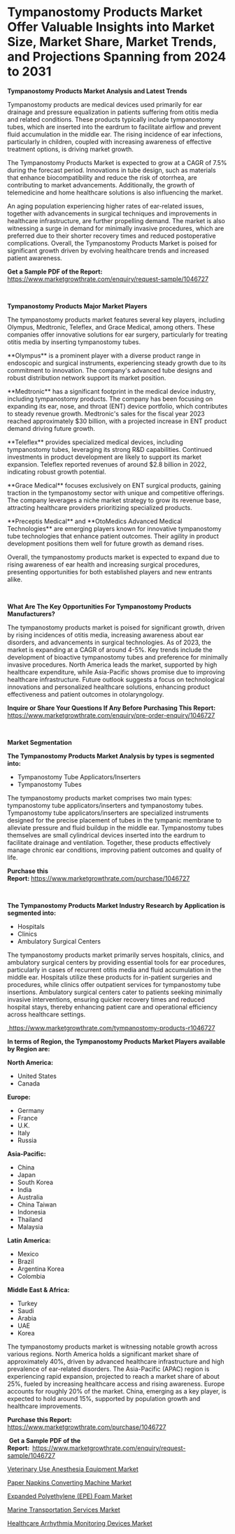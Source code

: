 <p><h1>Tympanostomy Products Market Offer Valuable Insights into Market Size, Market Share, Market Trends, and Projections Spanning from 2024 to 2031</h1></p><p><strong>Tympanostomy Products Market Analysis and Latest Trends</strong></p>
<p><p>Tympanostomy products are medical devices used primarily for ear drainage and pressure equalization in patients suffering from otitis media and related conditions. These products typically include tympanostomy tubes, which are inserted into the eardrum to facilitate airflow and prevent fluid accumulation in the middle ear. The rising incidence of ear infections, particularly in children, coupled with increasing awareness of effective treatment options, is driving market growth.</p><p>The Tympanostomy Products Market is expected to grow at a CAGR of 7.5% during the forecast period. Innovations in tube design, such as materials that enhance biocompatibility and reduce the risk of otorrhea, are contributing to market advancements. Additionally, the growth of telemedicine and home healthcare solutions is also influencing the market. </p><p>An aging population experiencing higher rates of ear-related issues, together with advancements in surgical techniques and improvements in healthcare infrastructure, are further propelling demand. The market is also witnessing a surge in demand for minimally invasive procedures, which are preferred due to their shorter recovery times and reduced postoperative complications. Overall, the Tympanostomy Products Market is poised for significant growth driven by evolving healthcare trends and increased patient awareness.</p></p>
<p><strong>Get a Sample PDF of the Report:&nbsp;</strong> <a href="https://www.marketgrowthrate.com/enquiry/request-sample/1046727">https://www.marketgrowthrate.com/enquiry/request-sample/1046727</a></p>
<p>&nbsp;</p>
<p><strong>Tympanostomy Products Major Market Players</strong></p>
<p><p>The tympanostomy products market features several key players, including Olympus, Medtronic, Teleflex, and Grace Medical, among others. These companies offer innovative solutions for ear surgery, particularly for treating otitis media by inserting tympanostomy tubes.</p><p>**Olympus** is a prominent player with a diverse product range in endoscopic and surgical instruments, experiencing steady growth due to its commitment to innovation. The company's advanced tube designs and robust distribution network support its market position.</p><p>**Medtronic** has a significant footprint in the medical device industry, including tympanostomy products. The company has been focusing on expanding its ear, nose, and throat (ENT) device portfolio, which contributes to steady revenue growth. Medtronic's sales for the fiscal year 2023 reached approximately $30 billion, with a projected increase in ENT product demand driving future growth.</p><p>**Teleflex** provides specialized medical devices, including tympanostomy tubes, leveraging its strong R&D capabilities. Continued investments in product development are likely to support its market expansion. Teleflex reported revenues of around $2.8 billion in 2022, indicating robust growth potential.</p><p>**Grace Medical** focuses exclusively on ENT surgical products, gaining traction in the tympanostomy sector with unique and competitive offerings. The company leverages a niche market strategy to grow its revenue base, attracting healthcare providers prioritizing specialized products.</p><p>**Preceptis Medical** and **OtoMedics Advanced Medical Technologies** are emerging players known for innovative tympanostomy tube technologies that enhance patient outcomes. Their agility in product development positions them well for future growth as demand rises.</p><p>Overall, the tympanostomy products market is expected to expand due to rising awareness of ear health and increasing surgical procedures, presenting opportunities for both established players and new entrants alike.</p></p>
<p>&nbsp;</p>
<p><strong>What Are The Key Opportunities For Tympanostomy Products Manufacturers?</strong></p>
<p><p>The tympanostomy products market is poised for significant growth, driven by rising incidences of otitis media, increasing awareness about ear disorders, and advancements in surgical technologies. As of 2023, the market is expanding at a CAGR of around 4-5%. Key trends include the development of bioactive tympanostomy tubes and preference for minimally invasive procedures. North America leads the market, supported by high healthcare expenditure, while Asia-Pacific shows promise due to improving healthcare infrastructure. Future outlook suggests a focus on technological innovations and personalized healthcare solutions, enhancing product effectiveness and patient outcomes in otolaryngology.</p></p>
<p><strong>Inquire or Share Your Questions If Any Before Purchasing This Report:</strong> <a href="https://www.marketgrowthrate.com/enquiry/pre-order-enquiry/1046727">https://www.marketgrowthrate.com/enquiry/pre-order-enquiry/1046727</a></p>
<p>&nbsp;</p>
<p><strong>Market Segmentation</strong></p>
<p><strong>The Tympanostomy Products Market Analysis by types is segmented into:</strong></p>
<p><ul><li>Tympanostomy Tube Applicators/Inserters</li><li>Tympanostomy Tubes</li></ul></p>
<p><p>The tympanostomy products market comprises two main types: tympanostomy tube applicators/inserters and tympanostomy tubes. Tympanostomy tube applicators/inserters are specialized instruments designed for the precise placement of tubes in the tympanic membrane to alleviate pressure and fluid buildup in the middle ear. Tympanostomy tubes themselves are small cylindrical devices inserted into the eardrum to facilitate drainage and ventilation. Together, these products effectively manage chronic ear conditions, improving patient outcomes and quality of life.</p></p>
<p><strong>Purchase this Report:&nbsp;</strong><a href="https://www.marketgrowthrate.com/purchase/1046727">https://www.marketgrowthrate.com/purchase/1046727</a></p>
<p>&nbsp;</p>
<p><strong>The Tympanostomy Products Market Industry Research by Application is segmented into:</strong></p>
<p><ul><li>Hospitals</li><li>Clinics</li><li>Ambulatory Surgical Centers</li></ul></p>
<p><p>The tympanostomy products market primarily serves hospitals, clinics, and ambulatory surgical centers by providing essential tools for ear procedures, particularly in cases of recurrent otitis media and fluid accumulation in the middle ear. Hospitals utilize these products for in-patient surgeries and procedures, while clinics offer outpatient services for tympanostomy tube insertions. Ambulatory surgical centers cater to patients seeking minimally invasive interventions, ensuring quicker recovery times and reduced hospital stays, thereby enhancing patient care and operational efficiency across healthcare settings.</p></p>
<p><a href="https://www.marketgrowthrate.com/tympanostomy-products-r1046727">&nbsp;https://www.marketgrowthrate.com/tympanostomy-products-r1046727</a></p>
<p><strong>In terms of Region, the Tympanostomy Products Market Players available by Region are:</strong></p>
<p>
    <p> <strong> North America: </strong>
        <ul>
            <li>United States</li>
            <li>Canada</li>
        </ul>
        </p> 
    <p> <strong> Europe: </strong>
        <ul>
            <li>Germany</li>
            <li>France</li>
            <li>U.K.</li>
            <li>Italy</li>
            <li>Russia</li>
        </ul>
        </p> 
    <p> <strong> Asia-Pacific: </strong>
        <ul>
            <li>China</li>
            <li>Japan</li>
            <li>South Korea</li>
            <li>India</li>
            <li>Australia</li>
            <li>China Taiwan</li>
            <li>Indonesia</li>
            <li>Thailand</li>
            <li>Malaysia</li>
        </ul>
        </p> 
    <p> <strong> Latin America: </strong>
        <ul>
            <li>Mexico</li>
            <li>Brazil</li>
            <li>Argentina Korea</li>
            <li>Colombia</li>
        </ul>
        </p> 
    <p> <strong> Middle East & Africa: </strong>
        <ul>
            <li>Turkey</li>
            <li>Saudi</li>
            <li>Arabia</li>
            <li>UAE</li>
            <li>Korea</li>
        </ul>
    </p>
    </p>
<p><p>The tympanostomy products market is witnessing notable growth across various regions. North America holds a significant market share of approximately 40%, driven by advanced healthcare infrastructure and high prevalence of ear-related disorders. The Asia-Pacific (APAC) region is experiencing rapid expansion, projected to reach a market share of about 25%, fueled by increasing healthcare access and rising awareness. Europe accounts for roughly 20% of the market. China, emerging as a key player, is expected to hold around 15%, supported by population growth and healthcare improvements.</p></p>
<p><strong>Purchase this Report: </strong><a href="https://www.marketgrowthrate.com/purchase/1046727">https://www.marketgrowthrate.com/purchase/1046727</a></p>
<p>&nbsp;<strong>Get a Sample PDF of the Report:&nbsp;&nbsp;</strong><a href="https://www.marketgrowthrate.com/enquiry/request-sample/1046727">https://www.marketgrowthrate.com/enquiry/request-sample/1046727</a></p>
<p><strong></strong></p>
<p><p><a href="https://medium.com/@calvi3ynjerde867/pioneering-growth-analyzing-global-veterinary-use-anesthesia-equipment-market-dynamics-2024-447e07f12d2a?postPublishedType=repub">Veterinary Use Anesthesia Equipment Market</a></p><p><a href="https://issuu.com/reportprime-2/docs/paper-napkins-converting-machine-ma_1c7d1a4f47991c">Paper Napkins Converting Machine Market</a></p><p><a href="https://github.com/dringals/Market-Research-Report-List-6/blob/main/expanded-polyethylene-epe-foam-market.md">Expanded Polyethylene (EPE) Foam Market</a></p><p><a href="https://www.linkedin.com/pulse/marine-transportation-services-market-report-product-type-commercial-blrsf">Marine Transportation Services Market</a></p><p><a href="https://medium.com/@calvi3ynjerde867/healthcare-arrhythmia-monitoring-devices-market-size-market-segmentation-market-trends-and-growth-1f174edd5b9a?postPublishedType=repub">Healthcare Arrhythmia Monitoring Devices Market</a></p></p>